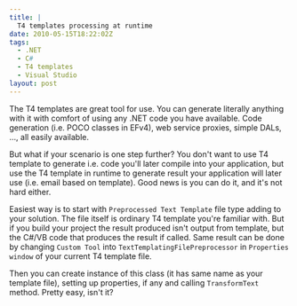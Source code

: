 ```yaml
---
title: |
  T4 templates processing at runtime
date: 2010-05-15T18:22:02Z
tags:
  - .NET
  - C#
  - T4 templates
  - Visual Studio
layout: post
---
```

The T4 templates are great tool for use. You can generate literally anything with it with comfort of using any .NET code you have available. Code generation (i.e. POCO classes in EFv4), web service proxies, simple DALs, …, all easily available.

But what if your scenario is one step further? You don't want to use T4 template to generate i.e. code you'll later compile into your application, but use the T4 template in runtime to generate result your application will later use (i.e. email based on template). Good news is you can do it, and it's not hard either.

Easiest way is to start with `Preprocessed Text Template` file type adding to your solution. The file itself is ordinary T4 template you're familiar with. But if you build your project the result produced isn't output from template, but the C#/VB code that produces the result if called. Same result can be done by changing `Custom Tool` into `TextTemplatingFilePreprocessor` in `Properties window` of your current T4 template file.

Then you can create instance of this class (it has same name as your template file), setting up properties, if any and calling `TransformText` method. Pretty easy, isn't it?